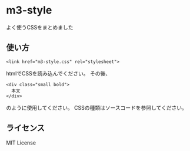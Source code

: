 # m3-style
よく使うCSSをまとめました

## 使い方
    <link href="m3-style.css" rel="stylesheet">

htmlでCSSを読み込んでください。
その後、

    <div class="small bold">
      本文
    </div>  

のように使用してください。
CSSの種類はソースコードを参照してください。

## ライセンス
MIT License
